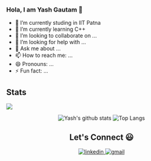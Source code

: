 ### Hola, I am Yash Gautam 👋 

- 🔭 I’m currently studing in IIT Patna
- 🌱 I’m currently learning C++
- 👯 I’m looking to collaborate on ...
- 🤔 I’m looking for help with ...
- 💬 Ask me about ...
- 📫 How to reach me: ...
- 😄 Pronouns: ...
- ⚡ Fun fact: ...

 ## Stats
![](https://komarev.com/ghpvc/?username=yashgautam9274&color=grey) <p align = "center">
![Yash's github stats](https://github-readme-stats.vercel.app/api?username=yashgautam9274&count_private=true&include_all_commits=true&theme=radical)
![Top Langs](https://github-readme-stats.vercel.app/api/top-langs/?username=yashgautam9274&layout=compact&theme=tokyonight&hide=&show=python,c++)

<h2 align="center" >Let's Connect 😃</h2>
<div align="center">
<a href="https://www.linkedin.com/in/yash-gautam-0773b7200" target="_blank">
<img src=https://img.shields.io/badge/linkedin-%231E77B5.svg?&style=for-the-badge&logo=linkedin&logoColor=white alt=linkedin style="margin-bottom: 5px;" />
</a>
<a href="mailto:yash9274gautam@gmail.com/?hl=en" target="_blank">
<img src=https://img.shields.io/badge/gmail-%23000000.svg?&style=for-the-badge&logo=gmail&logoColor=red alt=gmail style="margin-bottom: 5px;" />
</a> 
</div>  
